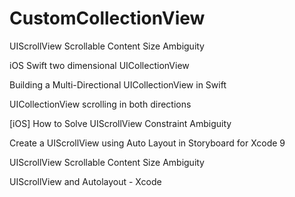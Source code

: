# CustomCollectionView


UIScrollView Scrollable Content Size Ambiguity

iOS Swift two dimensional UICollectionView

Building a Multi-Directional UICollectionView in Swift

UICollectionView scrolling in both directions

[iOS] How to Solve UIScrollView Constraint Ambiguity

Create a UIScrollView using Auto Layout in Storyboard for Xcode 9

UIScrollView Scrollable Content Size Ambiguity

UIScrollView and Autolayout - Xcode

